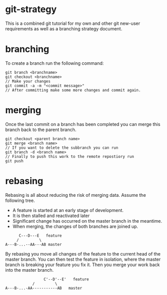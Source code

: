 git-strategy
============

This is a combined git tutorial for my own and other git new-user requirements as well as a branching strategy document.


branching
=========

To create a branch run the following command: 

```
git branch <branchname>
git checkout <branchname>
// Make your changes
git commit -a -m "<commit message>"
// After committing make some more changes and commit again.
```

merging
=======

Once the last commit on a branch has been completed you can merge this branch back to the parent branch.

```
git checkout <parent branch name>
git merge <branch name>
// If you want to delete the subbranch you can run
git branch -d <branch name>
// Finally to push this work to the remote repostiory run
git push
```




rebasing
========

Rebasing is all about reducing the risk of merging data. Assume the following tree.

* A feature is started at an early stage of development. 
* It is then stalled and reactivated later
* Significant change has occurred on the master branch in the meantime.
* When merging, the changes of both branches are joined up. 


```
      C---D---E   feature
     /         \
A---B-...--AA---AB master
```

By rebasing you move all changes of the feature to the current head of the master branch. 
You can then test the feature in isolation, where the master branch is breaking your feature you fix it. 
Then you merge your work back into the master branch. 

```
       			 C'--D'--E'   feature
            /         \
A---B-...-AA-----------AB   master
```



